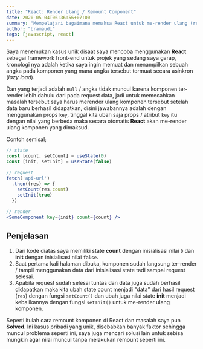 ```yaml
---
title: "React: Render Ulang / Remount Component"
date: 2020-05-04T06:36:56+07:00
summary: "Mempelajari bagaimana memaksa React untuk me-render ulang (remount) sebuah komponen tertentu."
author: "bramaudi"
tags: [javascript, react]
---
```


Saya menemukan kasus unik disaat saya mencoba menggunakan **React** sebagai framework front-end untuk projek yang sedang saya garap, kronologi nya adalah ketika saya ingin memuat dan menampilkan sebuah angka pada komponen yang mana angka tersebut termuat secara asinkron (*lazy load*).

Dan yang terjadi adalah `null` / angka tidak muncul karena komponen ter-render lebih dahulu dari pada request data, jadi untuk memecahkan masalah tersebut saya harus merender ulang komponen tersebut setelah data baru berhasil didapatkan, disini jawabannya adalah dengan menggunakan props `key`, tinggal kita ubah saja props / atribut `key` itu dengan nilai yang berbeda maka secara otomatis **React** akan me-render ulang komponen yang dimaksud.

Contoh semisal;
``` jsx
// state
const [count, setCount] = useState(0)
const [init, setInit] = useState(false)

// request
fetch('api-url')
  .then((res) => {
    setCount(res.count)
    setInit(true)
  })

// render
<SomeComponent key={init} count={count} />
```

## Penjelasan

1. Dari kode diatas saya memiliki state **count** dengan inisialisasi nilai `0` dan **init** dengan inisialisasi nilai `false`.
2. Saat pertama kali halaman dibuka, komponen sudah langsung ter-render / tampil menggunakan data dari inisialisasi state tadi sampai request selesai.
3. Apabila request sudah selesai tuntas dan data juga sudah berhasil didapatkan maka kita ubah state count menjadi "data" dari hasil request (`res`) dengan fungsi `setCount()` dan ubah juga nilai state **init** menjadi kebalikannya dengan fungsi `setInit()` untuk me-render ulang komponen.

Seperti itulah cara remount komponen di React dan masalah saya pun **Solved**. Ini kasus pribadi yang unik, disebabkan banyak faktor sehingga muncul problema seperti ini, saya juga mencari solusi lain untuk sebisa mungkin agar nilai muncul tanpa melakukan remount seperti ini.